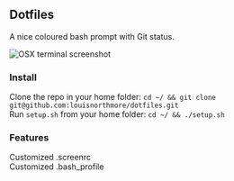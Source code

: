## Dotfiles

A nice coloured bash prompt with Git status.

![OSX terminal screenshot](https://photos-6.dropbox.com/t/2/AABHF9FTyCISXCQv58wB4g3pyk4gfkPVCimViAuwFqfQhw/12/2244683/png/32x32/1/_/1/2/Screenshot%202015-10-08%2013.03.37.png/EN7K4QEY7_qBLCAHKAc/_D7cMTSkYb5lKzZDiVBtcZJpA-L1eyfunQDLnZ_eMY4?size=1600x1200&size_mode=2 "OSX Terminal Screenshot")

### Install

Clone the repo in your home folder: `cd ~/ && git clone git@github.com:louisnorthmore/dotfiles.git`  
Run `setup.sh` from your home folder: `cd ~/ && ./setup.sh`  

### Features

Customized .screenrc  
Customized .bash_profile



